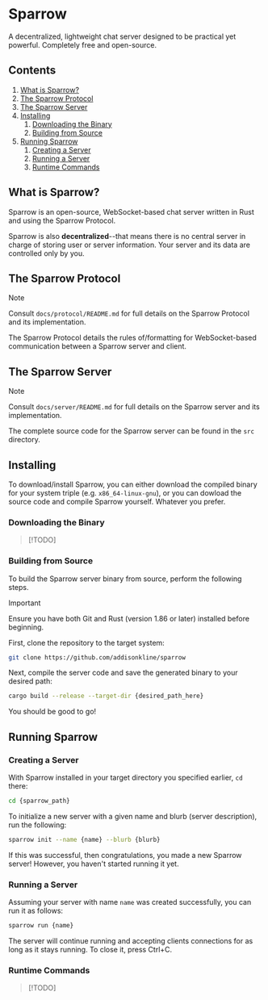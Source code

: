 # Sparrow

A decentralized, lightweight chat server designed to be practical yet powerful. Completely free and open-source.

## Contents

1. [What is Sparrow?](##what-is-sparrow?)
2. [The Sparrow Protocol](##the-sparrow-protocol)
3. [The Sparrow Server](##the-sparrow-server)
4. [Installing](##installing)
    1. [Downloading the Binary](###downloading-the-binary)
    2. [Building from Source](###building-from-source)
5. [Running Sparrow](##running-sparrow)
    1. [Creating a Server](###creating-a-server)
    2. [Running a Server](###running-a-server)
    3. [Runtime Commands](###runtime-commands)

## What is Sparrow?

Sparrow is an open-source, WebSocket-based chat server written in Rust and using the Sparrow Protocol. 

Sparrow is also **decentralized**--that means there is no central server in charge of storing user or server information. Your server and its data are controlled only by you.

## The Sparrow Protocol

> [!NOTE]
> Consult ```docs/protocol/README.md``` for full details on the Sparrow Protocol and its implementation.

The Sparrow Protocol details the rules of/formatting for WebSocket-based communication between a Sparrow server and client.

## The Sparrow Server

> [!NOTE]
> Consult ```docs/server/README.md``` for full details on the Sparrow server and its implementation.

The complete source code for the Sparrow server can be found in the ```src``` directory.

## Installing

To download/install Sparrow, you can either download the compiled binary for your system triple (e.g. ```x86_64-linux-gnu```), or you can dowload the source code and compile Sparrow yourself. Whatever you prefer.

### Downloading the Binary

>[!TODO]

### Building from Source

To build the Sparrow server binary from source, perform the following steps. 

> [!IMPORTANT]
> Ensure you have both Git and Rust (version 1.86 or later) installed before beginning.

First, clone the repository to the target system:

```bash
git clone https://github.com/addisonkline/sparrow
```

Next, compile the server code and save the generated binary to your desired path:

```bash
cargo build --release --target-dir {desired_path_here}
```

You should be good to go!

## Running Sparrow

### Creating a Server

With Sparrow installed in your target directory you specified earlier, ```cd``` there:

```bash
cd {sparrow_path}
```

To initialize a new server with a given name and blurb (server description), run the following:

```bash
sparrow init --name {name} --blurb {blurb}
```

If this was successful, then congratulations, you made a new Sparrow server! However, you haven't started running it yet.

### Running a Server

Assuming your server with name ```name``` was created successfully, you can run it as follows:

```bash
sparrow run {name}
```

The server will continue running and accepting clients connections for as long as it stays running. To close it, press Ctrl+C.

### Runtime Commands

> [!TODO]